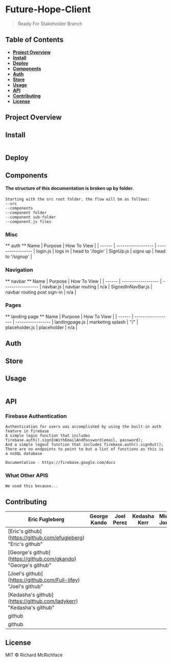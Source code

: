 # Future-Hope-Client


> Ready For Stakeholder Branch

## Table of Contents

- **[Project Overview](#project-overview)**<br>
- **[Install](#install)**<br>
- **[Deploy](#deploy)**<br>
- **[Components](#components)**<br>
- **[Auth](#auth)**<br>
- **[Store](#store)**<br>
- **[Usage](#usage)**<br>
- **[API](#api)**<br>
- **[Contributing](#contributing)**<br>
- **[License](#license)**<br>

## Project Overview

## Install

```

```
## Deploy







## Components

#### The structure of this documentation is broken up by folder.

```
Starting with the src root folder, the flow will be as follows:
--src
--components
--component folder
--component sub-folder
--component.js files
```

### Misc


** auth **
Name    |   Purpose |   How To View     |
| ------ | ------------------ | ----------------- |
login.js    |   logs in     |   head to '/login'    |
SignUp.js    |   signs up     |   head to '/signup'    |



### Navigation

** navbar **
Name    |   Purpose |   How To View     |
| ------ | ------------------ | ----------------- |
navbar.js    |   navbar routing     |   n/a    |
SignedInNavBar.js    |   navbar routing post sign-in    |   n/a    |



### Pages

** landing page **
Name    |   Purpose |   How To View     |
| ------ | ------------------ | ----------------- |
landingpage.js    |   marketing splash     |   "/"    |
placeholder.js    |   placeholder    |   n/a    |




## Auth



## Store


## Usage

```

```
## API

### Firebase Authentication
```
Authentication for users was accomplished by using the built-in auth feature in firebase
A simple login function that includes firebase.auth().signInWithEmailAndPassword(email, password);
And a simple logout function that includes firebase.auth().signOut();
There are no endpoints to point to but a list of functions as this is a noSQL database 

Documentation - https://firebase.google.com/docs
```

### What Other APIS
```
We used this because...
```


## Contributing

Eric Fugleberg  |   George Kando    |   Joel Perez  |   Kedasha Kerr    |   Micah Jones |   Steven Barrett  |
| ------ | ------------------ | --------------- |   -----------------   |   ----------  |   --------------  |
[Eric's github] (https://github.com/efugleberg) "Eric's github"  |   
[George's github] (https://github.com/gkando)  "George's github"        |   
[Joel's github] (https://github.com/Full-lifey) "Joel's github"          |   
[Kedasha's github] (https://github.com/ladykerr) "Kedasha's github"       |   
github      |   
github          |

## License

MIT © Richard McRichface
